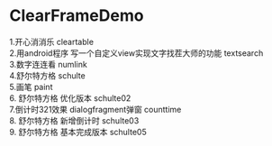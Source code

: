 # ClearFrameDemo <br>
1.开心消消乐 cleartable <br> 
2.用android程序 写一个自定义view实现文字找茬大师的功能 textsearch <br>
3.数字连连看 numlink  <br>
4.舒尔特方格 schulte <br>
5.画笔 paint <br>
6. 舒尔特方格 优化版本 schulte02 <br>
7.倒计时321效果 dialogfragment弹窗 counttime <br>
8. 舒尔特方格 新增倒计时 schulte03 <br>
9. 舒尔特方格 基本完成版本  schulte05 <br>
